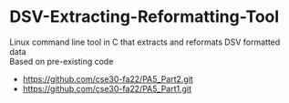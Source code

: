 # DSV-Extracting-Reformatting-Tool
Linux command line tool in C that extracts and reformats DSV formatted data  
Based on pre-existing code  
- https://github.com/cse30-fa22/PA5_Part2.git
- https://github.com/cse30-fa22/PA5_Part1.git
